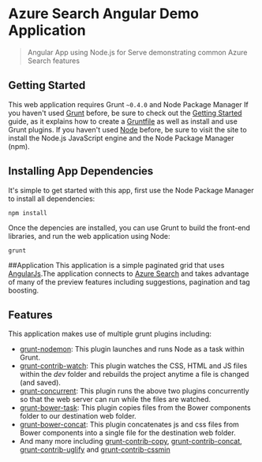 # Azure Search Angular Demo Application
> Angular App using Node.js for Serve demonstrating common Azure Search features

## Getting Started
This web application requires Grunt `~0.4.0` and Node Package Manager
If you haven't used [Grunt](http://gruntjs.com/) before, be sure to check out the [Getting Started](http://gruntjs.com/getting-started) guide, as it explains how to create a [Gruntfile](http://gruntjs.com/sample-gruntfile) as well as install and use Grunt plugins.
If you haven't used [Node](http://nodejs.org/) before, be sure to visit the site to install the Node.js JavaScript engine and the Node Package Manager (npm).

## Installing App Dependencies
It's simple to get started with this app, first use the Node Package Manager to install all dependencies:
```shell
npm install
```
Once the depencies are installed, you can use Grunt to build the front-end libraries, and run the web application using Node:
```shell
grunt
```

##Application
This application is a simple paginated grid that uses [AngularJs](https://angularjs.org/).The application connects to [Azure Search](http://azure.microsoft.com/en-us/documentation/services/search/) and takes advantage of many of the preview features including suggestions, pagination and tag boosting.

## Features
This application makes use of multiple grunt plugins including:
- [grunt-nodemon](https://github.com/ChrisWren/grunt-nodemon): This plugin launches and runs Node as a task within Grunt.
- [grunt-contrib-watch](https://github.com/gruntjs/grunt-contrib-watch): This plugin watches the CSS, HTML and JS files within the *dev* folder and rebuilds the project anytime a file is changed (and saved).
- [grunt-concurrent](https://github.com/sindresorhus/grunt-concurrent): This plugin runs the above two plugins concurrently so that the web server can run while the files are watched.
- [grunt-bower-task](https://github.com/yatskevich/grunt-bower-task): This plugin copies files from the Bower components folder to our destination web folder.
- [grunt-bower-concat](https://github.com/sapegin/grunt-bower-concat): This plugin concatenates js and css files from Bower components into a single file for the destination web folder.
- And many more including [grunt-contrib-copy](https://github.com/gruntjs/grunt-contrib-copy), [grunt-contrib-concat](https://github.com/gruntjs/grunt-contrib-concat), [grunt-contrib-uglify](https://github.com/gruntjs/grunt-contrib-uglify) and [grunt-contrib-cssmin](https://github.com/gruntjs/grunt-contrib-cssmin)

